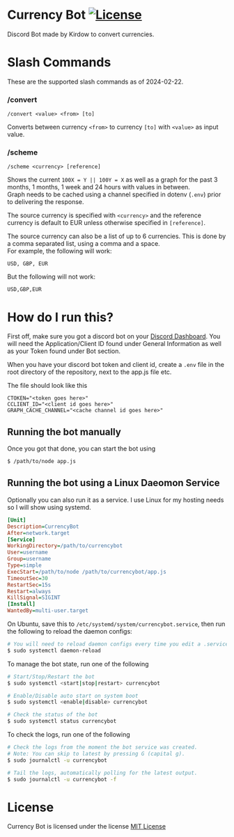 # Currency Bot [![License](https://img.shields.io/github/license/Kirdow/CurrencyBot.svg)](https://github.com/Kirdow/CurrencyBot/blob/master/LICENSE)
Discord Bot made by Kirdow to convert currencies.

# Slash Commands
These are the supported slash commands as of 2024-02-22.

### /convert
```
/convert <value> <from> [to]
```
Converts between currency `<from>` to currency `[to]` with `<value>` as input value.

### /scheme
```
/scheme <currency> [reference]
```
Shows the current `100X = Y || 100Y = X` as well as a graph for the past 3 months, 1 months, 1 week and 24 hours with values in between.<br>
Graph needs to be cached using a channel specified in dotenv (`.env`) prior to delivering the response.

The source currency is specified with `<currency>` and the reference currency is default to EUR unless otherwise specified in `[reference]`.

The source currency can also be a list of up to 6 currencies. This is done by a comma separated list, using a comma and a space.<br>
For example, the following will work:
```
USD, GBP, EUR
```
But the following will not work:
```
USD,GBP,EUR
```

# How do I run this?
First off, make sure you got a discord bot on your [Discord Dashboard](https://discord.com/developers/applications). You will need the Application/Client ID found under General Information as well as your Token found under Bot section.

When you have your discord bot token and client id, create a ``.env`` file in the root directory of the repository, next to the app.js file etc.

The file should look like this
```
CTOKEN="<token goes here>"
CCLIENT_ID="<client id goes here>"
GRAPH_CACHE_CHANNEL="<cache channel id goes here>"
```

## Running the bot manually
Once you got that done, you can start the bot using
```sh
$ /path/to/node app.js
```

## Running the bot using a Linux Daeomon Service
Optionally you can also run it as a service. I use Linux for my hosting needs so I will show using systemd.
```ini
[Unit]
Description=CurrencyBot
After=network.target
[Service]
WorkingDirectory=/path/to/currencybot
User=username
Group=username
Type=simple
ExecStart=/path/to/node /path/to/currencybot/app.js
TimeoutSec=30
RestartSec=15s
Restart=always
KillSignal=SIGINT
[Install]
WantedBy=multi-user.target
```
On Ubuntu, save this to ``/etc/systemd/system/currencybot.service``, then run the following to reload the daemon configs:
```sh
# You will need to reload daemon configs every time you edit a .service file
$ sudo systemctl daemon-reload
```

To manage the bot state, run one of the following
```sh
# Start/Stop/Restart the bot
$ sudo systemctl <start|stop|restart> currencybot

# Enable/Disable auto start on system boot
$ sudo systemctl <enable|disable> currencybot

# Check the status of the bot
$ sudo systemctl status currencybot
```

To check the logs, run one of the following
```sh
# Check the logs from the moment the bot service was created.
# Note: You can skip to latest by pressing G (capital g).
$ sudo journalctl -u currencybot

# Tail the logs, automatically polling for the latest output.
$ sudo journalctl -u currencybot -f
```

# License
Currency Bot is licensed under the license [MIT License](https://github.com/Kirdow/CurrencyBot/blob/master/LICENSE)
